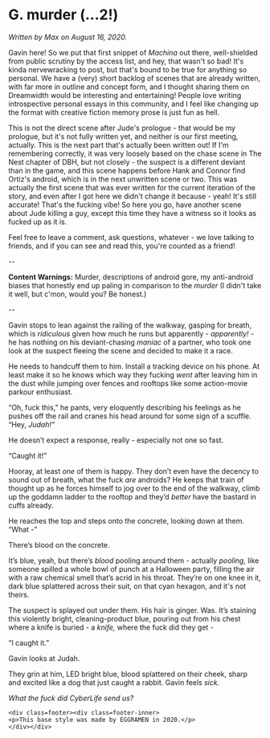 # G. murder (...2!)

<p><i>Written by Max on August 16, 2020.</i></p>

<p>Gavin here! So we put that first snippet of <i>Machina</i> out there, well-shielded from public scrutiny by the access list, and hey, that wasn't so bad! It's kinda nervewracking to post, but that's bound to be true for anything so personal. We have a (very) short backlog of scenes that are already written, with far more in outline and concept form, and I thought sharing them on Dreamwidth would be interesting and entertaining! People love writing introspective personal essays in this community, and I feel like changing up the format with creative fiction memory prose is just fun as hell.</p>  

<p>This is not the direct scene after Jude's prologue - that would be my prologue, but it's not fully written yet, and neither is our first meeting, actually. This is the next part that's actually been written out! If I'm remembering correctly, it was very loosely based on the chase scene in The Nest chapter of DBH, but not closely - the suspect is a different deviant than in the game, and this scene happens before Hank and Connor find Ortiz's android, which is in the next unwritten scene or two. This was actually the first scene that was ever written for the current iteration of the story, and even after I got here we didn't change it because - yeah! It's still accurate! That's the fucking vibe! So here you go, have another scene about Jude killing a guy, except this time they have a witness so it looks as fucked up as it is.</p>  

<p>Feel free to leave a comment, ask questions, whatever - we love talking to friends, and if you can see and read this, you're counted as a friend!</p>  

<p>--</p> 

<p><b>Content Warnings:</b> Murder, descriptions of android gore, my anti-android biases that honestly end up paling in comparison to the <i>murder</i> (I didn't take it well, but c'mon, would you? Be honest.)</p>  

<p>--</p>  

<p>Gavin stops to lean against the railing of the walkway, gasping for breath, which is <i>ridiculous</i> given how much he runs but apparently - <i>apparently!</i> - he has nothing on his deviant-chasing <i>maniac</i> of a partner, who took one look at the suspect fleeing the scene and decided to make it a race.</p>  

<p>He needs to handcuff them to him. Install a tracking device on his phone. At least make it so he knows which way they fucking <i>went</i> after leaving him in the dust while jumping over fences and rooftops like some action-movie parkour enthusiast.</p>  

<p>&ldquo;Oh, fuck this,&rdquo; he pants, very eloquently describing his feelings as he pushes off the rail and cranes his head around for some sign of a scuffle. &ldquo;Hey, <i>Judah!&rdquo;</i></p>  

<p>He doesn&rsquo;t expect a response, really - especially not one so fast.</p>  

<p>&ldquo;Caught it!&rdquo;</p>  

<p>Hooray, at least <i>one</i> of them is happy. They don&rsquo;t even have the decency to sound out of breath, what the fuck <i>are</i> androids? He keeps that train of thought up as he forces himself to jog over to the end of the walkway, climb up the goddamn ladder to the rooftop and they&rsquo;d <i>better</i> have the bastard in cuffs already.</p>  

<p>He reaches the top and steps onto the concrete, looking down at them. &ldquo;What -&rdquo;</p>  

<p>There&rsquo;s blood on the concrete.</p>  

<p>It&rsquo;s blue, yeah, but there&rsquo;s <i>blood</i> pooling around them - actually <i>pooling,</i> like someone spilled a whole bowl of punch at a Halloween party, filling the air with a raw chemical smell that&rsquo;s acrid in his throat. They&rsquo;re on one knee in it, dark blue splattered across their suit, on that cyan hexagon, and it's not theirs.</p>  

<p>The suspect is splayed out under them. His hair is ginger. Was. It&rsquo;s staining this violently bright, cleaning-product blue, pouring out from his chest where a knife is buried - a <i>knife,</i> where the fuck did they get -</p>  

<p>&ldquo;I caught it.&rdquo;</p>  <p>Gavin looks at Judah.</p>  <p>They grin at him, LED bright blue, blood splattered on their cheek, sharp and excited like a dog that just caught a rabbit. Gavin feels <i>sick.</i></p>  

<p><i>What the fuck did CyberLife send us?</i></p>

  </div></div>

  
    <div class=footer><div class=footer-inner>
    <p>This base style was made by EGGRAMEN in 2020.</p>
    </div></div>

  
  </body>
  
